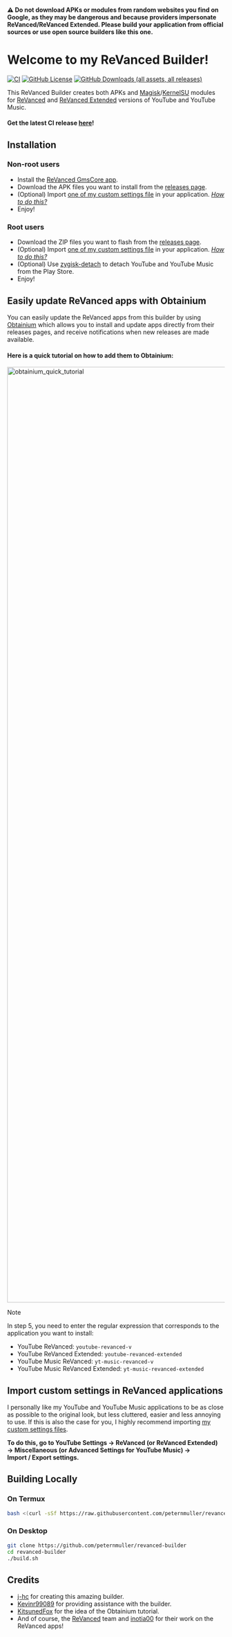 #### ⚠️ Do not download APKs or modules from random websites you find on Google, as they may be dangerous and because providers impersonate ReVanced/ReVanced Extended. Please build your application from official sources or use open source builders like this one.

# Welcome to my ReVanced Builder!
[![CI](https://github.com/peternmuller/revanced-builder/actions/workflows/ci.yml/badge.svg?event=schedule)](https://github.com/peternmuller/revanced-builder/actions/workflows/ci.yml)
[![GitHub License](https://img.shields.io/github/license/peternmuller/revanced-builder?logo=gnu&label=License&link=https%3A%2F%2Fgithub.com%2Fpeternmuller%2Frevanced-builder%2Fblob%2Fmain%2FLICENSE)](https://github.com/peternmuller/revanced-builder/blob/main/LICENSE)
[![GitHub Downloads (all assets, all releases)](https://img.shields.io/github/downloads/peternmuller/revanced-builder/total?logo=Bookmeter&logoColor=white&label=Downloads&link=https%3A%2F%2Fgithub.com%2Fpeternmuller%2Frevanced-builder%2Freleases)](https://github.com/peternmuller/revanced-builder/releases)

This ReVanced Builder creates both APKs and [Magisk](https://github.com/topjohnwu/Magisk)/[KernelSU](https://github.com/tiann/KernelSU) modules for [ReVanced](https://github.com/ReVanced) and [ReVanced Extended](https://github.com/inotia00/revanced-patches) versions of YouTube and YouTube Music.

#### **Get the latest CI release [here](https://github.com/peternmuller/revanced-builder/releases/latest)!**

## Installation
### Non-root users
- Install the [ReVanced GmsCore app](https://github.com/ReVanced/GmsCore/releases/latest).
- Download the APK files you want to install from the [releases page](https://github.com/peternmuller/revanced-builder/releases/latest).
- (Optional) Import [one of my custom settings file](https://github.com/peternmuller/revanced-builder/tree/main/custom-settings) in your application. [*How to do this?*](https://github.com/peternmuller/revanced-builder/tree/main/custom-settings)
- Enjoy!
### Root users
- Download the ZIP files you want to flash from the [releases page](https://github.com/peternmuller/revanced-builder/releases/latest).
- (Optional) Import [one of my custom settings file](https://github.com/peternmuller/revanced-builder/tree/main/custom-settings) in your application. [*How to do this?*](https://github.com/peternmuller/revanced-builder/tree/main/custom-settings)
- (Optional) Use [zygisk-detach](https://github.com/j-hc/zygisk-detach) to detach YouTube and YouTube Music from the Play Store.
- Enjoy!

## Easily update ReVanced apps with Obtainium
You can easily update the ReVanced apps from this builder by using [Obtainium](https://github.com/ImranR98/Obtainium) which allows you to install and update apps directly from their releases pages, and receive notifications when new releases are made available.

#### Here is a quick tutorial on how to add them to Obtainium:

<img width="2160" alt="obtainium_quick_tutorial" src="https://github.com/user-attachments/assets/3f0af16e-328e-4831-99c5-9253192403c7">

> [!NOTE]
> In step 5, you need to enter the regular expression that corresponds to the application you want to install:
> - YouTube ReVanced: `youtube-revanced-v`
> - YouTube ReVanced Extended: `youtube-revanced-extended`
> - YouTube Music ReVanced: `yt-music-revanced-v`
> - YouTube Music ReVanced Extended: `yt-music-revanced-extended`

## Import custom settings in ReVanced applications
I personally like my YouTube and YouTube Music applications to be as close as possible to the original look, but less cluttered, easier and less annoying to use. If this is also the case for you, I highly recommend importing [my custom settings files](https://github.com/peternmuller/revanced-builder/tree/main/custom-settings).

**To do this, go to YouTube Settings &rarr; ReVanced (or ReVanced Extended) &rarr; Miscellaneous (or Advanced Settings for YouTube Music) &rarr; Import&nbsp;/&nbsp;Export settings.**

## Building Locally
### On Termux
```bash
bash <(curl -sSf https://raw.githubusercontent.com/peternmuller/revanced-builder/main/build-termux.sh)
```
### On Desktop
```bash
git clone https://github.com/peternmuller/revanced-builder
cd revanced-builder
./build.sh
```

## Credits
- [j-hc](https://github.com/j-hc) for creating this amazing builder.
- [Kevinr99089](https://github.com/kevinr99089) for providing assistance with the builder.
- [KitsunedFox](https://github.com/KitsunedFox) for the idea of the Obtainium tutorial.
- And of course, the [ReVanced](https://github.com/ReVanced) team and [inotia00](https://github.com/inotia00) for their work on the ReVanced apps!
